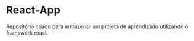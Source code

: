 # React-App
 Repositório criado para armazenar um projeto de aprendizado utilizando o framework react.
